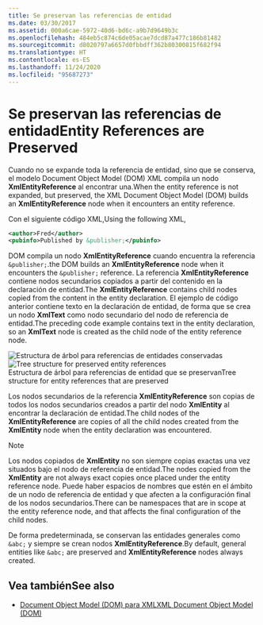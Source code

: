 ```yaml
---
title: Se preservan las referencias de entidad
ms.date: 03/30/2017
ms.assetid: 000a6cae-5972-40d6-bd6c-a9b7d9649b3c
ms.openlocfilehash: 484eb5c874c6de05acae7dcd87a477c186b81482
ms.sourcegitcommit: d8020797a6657d0fbbdff362b80300815f682f94
ms.translationtype: HT
ms.contentlocale: es-ES
ms.lasthandoff: 11/24/2020
ms.locfileid: "95687273"
---
```

# <a name="entity-references-are-preserved"></a><span data-ttu-id="2dca6-102">Se preservan las referencias de entidad</span><span class="sxs-lookup"><span data-stu-id="2dca6-102">Entity References are Preserved</span></span>

<span data-ttu-id="2dca6-103">Cuando no se expande toda la referencia de entidad, sino que se conserva, el modelo Document Object Model (DOM) XML compila un nodo **XmlEntityReference** al encontrar una.</span><span class="sxs-lookup"><span data-stu-id="2dca6-103">When the entity reference is not expanded, but preserved, the XML Document Object Model (DOM) builds an **XmlEntityReference** node when it encounters an entity reference.</span></span>  
  
 <span data-ttu-id="2dca6-104">Con el siguiente código XML,</span><span class="sxs-lookup"><span data-stu-id="2dca6-104">Using the following XML,</span></span>  
  
```xml  
<author>Fred</author>  
<pubinfo>Published by &publisher;</pubinfo>  
```  
  
 <span data-ttu-id="2dca6-105">DOM compila un nodo **XmlEntityReference** cuando encuentra la referencia `&publisher;`.</span><span class="sxs-lookup"><span data-stu-id="2dca6-105">the DOM builds an **XmlEntityReference** node when it encounters the `&publisher;` reference.</span></span> <span data-ttu-id="2dca6-106">La referencia **XmlEntityReference** contiene nodos secundarios copiados a partir del contenido en la declaración de entidad.</span><span class="sxs-lookup"><span data-stu-id="2dca6-106">The **XmlEntityReference** contains child nodes copied from the content in the entity declaration.</span></span> <span data-ttu-id="2dca6-107">El ejemplo de código anterior contiene texto en la declaración de entidad, de forma que se crea un nodo **XmlText** como nodo secundario del nodo de referencia de entidad.</span><span class="sxs-lookup"><span data-stu-id="2dca6-107">The preceding code example contains text in the entity declaration, so an **XmlText** node is created as the child node of the entity reference node.</span></span>  
  
 <span data-ttu-id="2dca6-108">![Estructura de árbol para referencias de entidades conservadas](media/xmlentityref-notexpanded-nodes.gif "xmlentityref_notexpanded_nodes")</span><span class="sxs-lookup"><span data-stu-id="2dca6-108">![Tree structure for preserved entity references](media/xmlentityref-notexpanded-nodes.gif "xmlentityref_notexpanded_nodes")</span></span>  
<span data-ttu-id="2dca6-109">Estructura de árbol para referencias de entidad que se preservan</span><span class="sxs-lookup"><span data-stu-id="2dca6-109">Tree structure for entity references that are preserved</span></span>  
  
 <span data-ttu-id="2dca6-110">Los nodos secundarios de la referencia **XmlEntityReference** son copias de todos los nodos secundarios creados a partir del nodo **XmlEntity** al encontrar la declaración de entidad.</span><span class="sxs-lookup"><span data-stu-id="2dca6-110">The child nodes of the **XmlEntityReference** are copies of all the child nodes created from the **XmlEntity** node when the entity declaration was encountered.</span></span>  
  
> [!NOTE]
> <span data-ttu-id="2dca6-111">Los nodos copiados de **XmlEntity** no son siempre copias exactas una vez situados bajo el nodo de referencia de entidad.</span><span class="sxs-lookup"><span data-stu-id="2dca6-111">The nodes copied from the **XmlEntity** are not always exact copies once placed under the entity reference node.</span></span> <span data-ttu-id="2dca6-112">Puede haber espacios de nombres que estén en el ámbito de un nodo de referencia de entidad y que afecten a la configuración final de los nodos secundarios.</span><span class="sxs-lookup"><span data-stu-id="2dca6-112">There can be namespaces that are in scope at the entity reference node, and that affects the final configuration of the child nodes.</span></span>  
  
 <span data-ttu-id="2dca6-113">De forma predeterminada, se conservan las entidades generales como `&abc;` y siempre se crean nodos **XmlEntityReference**.</span><span class="sxs-lookup"><span data-stu-id="2dca6-113">By default, general entities like `&abc;` are preserved and **XmlEntityReference** nodes always created.</span></span>  
  
## <a name="see-also"></a><span data-ttu-id="2dca6-114">Vea también</span><span class="sxs-lookup"><span data-stu-id="2dca6-114">See also</span></span>

- [<span data-ttu-id="2dca6-115">Document Object Model (DOM) para XML</span><span class="sxs-lookup"><span data-stu-id="2dca6-115">XML Document Object Model (DOM)</span></span>](xml-document-object-model-dom.md)
